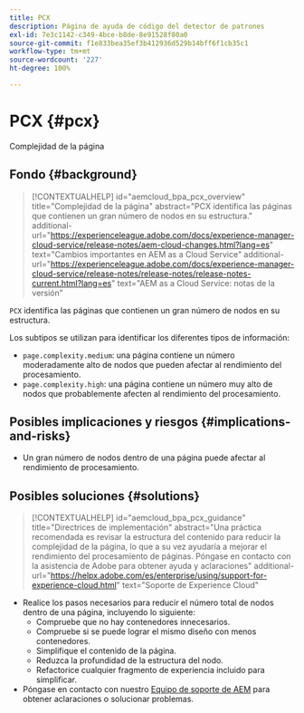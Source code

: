 ```yaml
---
title: PCX
description: Página de ayuda de código del detector de patrones
exl-id: 7e3c1142-c349-4bce-b8de-8e91528f80a0
source-git-commit: f1e833bea35ef3b412936d529b14bff6f1cb35c1
workflow-type: tm+mt
source-wordcount: '227'
ht-degree: 100%

---
```


# PCX {#pcx}

Complejidad de la página

## Fondo {#background}

>[!CONTEXTUALHELP]
>id="aemcloud_bpa_pcx_overview"
>title="Complejidad de la página"
>abstract="PCX identifica las páginas que contienen un gran número de nodos en su estructura."
>additional-url="https://experienceleague.adobe.com/docs/experience-manager-cloud-service/release-notes/aem-cloud-changes.html?lang=es" text="Cambios importantes en AEM as a Cloud Service"
>additional-url="https://experienceleague.adobe.com/docs/experience-manager-cloud-service/release-notes/release-notes/release-notes-current.html?lang=es" text="AEM as a Cloud Service: notas de la versión"

`PCX` identifica las páginas que contienen un gran número de nodos en su estructura.

Los subtipos se utilizan para identificar los diferentes tipos de información:

* `page.complexity.medium`: una página contiene un número moderadamente alto de nodos que pueden afectar al rendimiento del procesamiento.
* `page.complexity.high`: una página contiene un número muy alto de nodos que probablemente afecten al rendimiento del procesamiento.

## Posibles implicaciones y riesgos {#implications-and-risks}

* Un gran número de nodos dentro de una página puede afectar al rendimiento de procesamiento.

## Posibles soluciones {#solutions}

>[!CONTEXTUALHELP]
>id="aemcloud_bpa_pcx_guidance"
>title="Directrices de implementación"
>abstract="Una práctica recomendada es revisar la estructura del contenido para reducir la complejidad de la página, lo que a su vez ayudaría a mejorar el rendimiento del procesamiento de páginas. Póngase en contacto con la asistencia de Adobe para obtener ayuda y aclaraciones"
>additional-url="https://helpx.adobe.com/es/enterprise/using/support-for-experience-cloud.html" text="Soporte de Experience Cloud"

* Realice los pasos necesarios para reducir el número total de nodos dentro de una página, incluyendo lo siguiente:
   * Compruebe que no hay contenedores innecesarios.
   * Compruebe si se puede lograr el mismo diseño con menos contenedores.
   * Simplifique el contenido de la página.
   * Reduzca la profundidad de la estructura del nodo.
   * Refactorice cualquier fragmento de experiencia incluido para simplificar.
* Póngase en contacto con nuestro [Equipo de soporte de AEM](https://helpx.adobe.com/es/enterprise/using/support-for-experience-cloud.html) para obtener aclaraciones o solucionar problemas.
